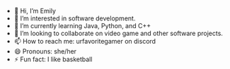 - 👋 Hi, I’m Emily
- 👀 I’m interested in software development.
- 🌱 I’m currently learning Java, Python, and C++
- 💞️ I’m looking to collaborate on video game and other software projects.
- 📫 How to reach me: urfavoritegamer on discord
- 😄 Pronouns: she/her
- ⚡ Fun fact: I like basketball

<!---
ThisIsEmily13/ThisIsEmily13 is a ✨ special ✨ repository because its `README.md` (this file) appears on your GitHub profile.
You can click the Preview link to take a look at your changes.
--->
